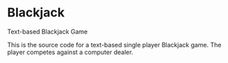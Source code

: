 # Blackjack
Text-based Blackjack Game 

This is the source code for a text-based single player Blackjack game. The player competes against a computer dealer.
